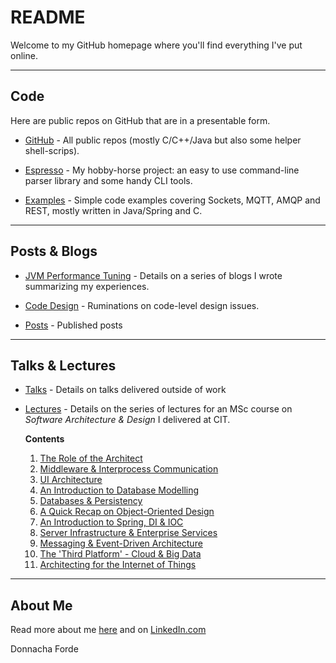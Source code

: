 
# README
Welcome to my GitHub homepage where you'll find everything I've put online. 



*** 

## Code 
Here are public repos on GitHub that are in a presentable form.

* [GitHub](https://github.com/donnachaforde) - All public repos (mostly C/C++/Java but also some helper shell-scrips).

* [Espresso](https://github.com/donnachaforde?tab=repositories&q=espresso&type=public&language=&sort=) - My hobby-horse project: an easy to use command-line parser library and some handy CLI tools. 

* [Examples](https://github.com/donnachaforde?tab=repositories&q=example&type=public&language=&sort=) - Simple code examples covering Sockets, MQTT, AMQP and REST, mostly written in Java/Spring and C.  

***
## Posts & Blogs



* [JVM Performance Tuning](blogs/jvm-performance-tuning/README.md) - Details on a series of blogs I wrote summarizing my experiences. 
	
* [Code Design](blogs/code-design/README.md) - Ruminations on code-level design issues. 

* [Posts](posts/README.md) - Published posts

	

***
## Talks & Lectures

* [Talks](./talks/README.md) - Details on talks delivered outside of work

* [Lectures](./lectures/README.md) - Details on the series of lectures  for an MSc course on _Software Architecture & Design_ I delivered at CIT.

	**Contents**


	1. [The Role of the Architect](lectures/published/01%20-%20The%20Role%20of%20the%20Architect.pdf)
	2. [Middleware & Interprocess Communication](lectures/published/02%20-%20Middleware%20%26%20Interprocess%20Communication.pdf)
	3. [UI Architecture](lectures/published/03%20-%20UI%20Architecture.pdf)
	4. [An Introduction to Database Modelling](lectures/published/04%20-%20An%20Introduction%20to%20Database%20Modelling.pdf)
	5. [Databases & Persistency](lectures/published/05%20-%20Databases%20%26%20Persistency.pdf)
	6. [A Quick Recap on Object-Oriented Design](lectures/published/06%20-%20A%20Quick%20Recap%20on%20Object-Oriented%20Design.pdf)
	7. [An Introduction to Spring, DI & IOC](lectures/published/07%20-%20An%20Introduction%20to%20Spring%2C%20DI%20%26%20IOC.pdf) 
	8. [Server Infrastructure & Enterprise Services](lectures/published/08%20-%20Server%20Infrastructure%20%26%20Enterprise%20Services.pdf)
	9. [Messaging & Event-Driven Architecture](lectures/published/09%20-%20Messaging%20%26%20Event-Driven%20Architecture.pdf)
	10. [The 'Third Platform' - Cloud & Big Data](lectures/published/10%20-%20The%20Third%20Platform%20-%20Cloud%20%26%20Big%20Data.pdf)
	11. [Architecting for the Internet of Things](lectures/published/11%20-%20Architecting%20for%20the%20Internet%20of%20Things%20(IoT).pdf)



***
## About Me
Read more about me [here](about.md) and on [LinkedIn.com](https://www.linkedin.com/in/donnachaforde/)


Donnacha Forde


